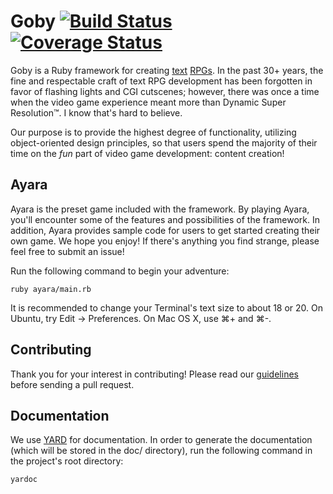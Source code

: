 # Goby [![Build Status](https://travis-ci.org/nskins/goby.png)](https://travis-ci.org/nskins/goby) [![Coverage Status](https://coveralls.io/repos/github/nskins/goby/badge.svg?branch=master)](https://coveralls.io/github/nskins/goby?branch=master)

Goby is a Ruby framework for creating [text](https://en.wikipedia.org/wiki/Text-based_game) [RPGs](https://en.wikipedia.org/wiki/Role-playing_game). In the past 30+ years, the fine and respectable craft of text RPG development has been forgotten in favor of flashing lights and CGI cutscenes; however, there was once a time when the video game experience meant more than Dynamic Super Resolution™. I know that's hard to believe.

Our purpose is to provide the highest degree of functionality, utilizing object-oriented design principles, so that users spend the majority of their time on the *fun* part of video game development: content creation! 

## Ayara

Ayara is the preset game included with the framework. By playing Ayara, you'll encounter some of the features and possibilities of the framework. In addition, Ayara provides sample code for users to get started creating their own game. We hope you enjoy! If there's anything you find strange, please feel free to submit an issue!

Run the following command to begin your adventure:

```ruby ayara/main.rb```

It is recommended to change your Terminal's text size to about 18 or 20. On Ubuntu, try Edit -> Preferences. On Mac OS X, use ⌘+ and ⌘-.

## Contributing

Thank you for your interest in contributing! Please read our [guidelines](https://github.com/nskins/goby/blob/master/CONTRIBUTING.md) before sending a pull request.

## Documentation

We use [YARD](https://github.com/lsegal/yard) for documentation. In order to generate the documentation (which will be stored in the doc/ directory), run the following command in the project's root directory:

```yardoc ```

